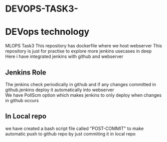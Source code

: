 # DEVOPS-TASK3-
<h1>DEVops technology</h1>

MLOPS Task3
This repository has dockerfile where we host webserver
This repository is just for practise to explore more jenkins usecases in deep<br>
Here i have integrated jenkins with github and webserver<br>

<h2>Jenkins Role</h2>
The jenkins check periodically in github and if any changes committed in github.jenkins deploy it automatically into webserver<br>
We have PollScm option which makes jenkins to only deploy when changes in github occurs

<h2>In Local repo</h2>
we have created a bash script file called "POST-COMMIT" to make automatic push to github repo by just  commiting it in local repo  
